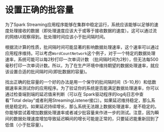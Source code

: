 # 设置正确的批容量

为了Spark Streaming应用程序能够在集群中稳定运行，系统应该能够以足够的速度处理接收的数据（即处理速度应该大于或等于接收数据的速度）。这可以通过流的网络UI观察得到。批处理时间应该小于批间隔时间。

根据流计算的性质，批间隔时间可能显著的影响数据处理速率，这个速率可以通过应用程序维持。可以考虑`WordCountNetwork`这个例子，对于一个特定的数据处理速率，系统可能可以每2秒打印一次单词计数
（批间隔时间为2秒），但无法每500毫秒打印一次单词计数。所以，为了在生产环境中维持期望的数据处理速率，就应该设置合适的批间隔时间(即批数据的容量)。

找出正确的批容量的一个好的办法是用一个保守的批间隔时间（5-10,秒）和低数据速率来测试你的应用程序。为了验证你的系统是否能满足数据处理速率，你可以通过检查端到端的延迟值来判断（可以在
Spark驱动程序的log4j日志中查看"Total delay"或者利用StreamingListener接口）。如果延迟维持稳定，那么系统是稳定的。如果延迟持续增长，那么系统无法跟上数据处理速率，是不稳定的。
你能够尝试着增加数据处理速率或者减少批容量来作进一步的测试。注意，因为瞬间的数据处理速度增加导致延迟瞬间的增长可能是正常的，只要延迟能重新回到了低值（小于批容量）。

